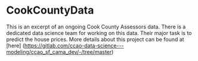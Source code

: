 # CookCountyData
This is an excerpt of an ongoing Cook County Assessors data. There is a dedicated data science team for working on this data. Their major task is to predict the house prices. More details about this project can be found at [here] (https://gitlab.com/ccao-data-science---modeling/ccao_sf_cama_dev/-/tree/master)
